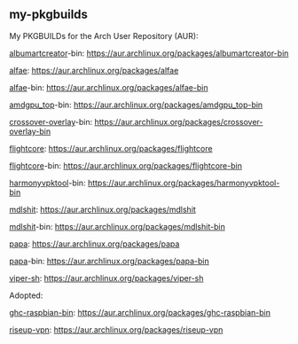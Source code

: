 ## my-pkgbuilds
My PKGBUILDs for the Arch User Repository (AUR):

[albumartcreator](https://github.com/0neGal/albumArtCreator)-bin: https://aur.archlinux.org/packages/albumartcreator-bin

[alfae](https://github.com/suchmememanyskill/Alfae): https://aur.archlinux.org/packages/alfae

[alfae](https://github.com/suchmememanyskill/Alfae)-bin: https://aur.archlinux.org/packages/alfae-bin

[amdgpu_top](https://github.com/Umio-Yasuno/amdgpu_top)-bin: https://aur.archlinux.org/packages/amdgpu_top-bin

[crossover-overlay](https://github.com/lacymorrow/crossover)-bin: https://aur.archlinux.org/packages/crossover-overlay-bin

[flightcore](https://github.com/R2NorthstarTools/FlightCore): https://aur.archlinux.org/packages/flightcore

[flightcore](https://github.com/R2NorthstarTools/FlightCore)-bin: https://aur.archlinux.org/packages/flightcore-bin

[harmonyvpktool](https://github.com/harmonytf/HarmonyVPKTool)-bin: https://aur.archlinux.org/packages/harmonyvpktool-bin

[mdlshit](https://github.com/headassbtw/mdlshit): https://aur.archlinux.org/packages/mdlshit

[mdlshit](https://github.com/headassbtw/mdlshit)-bin: https://aur.archlinux.org/packages/mdlshit-bin

[papa](https://github.com/AnActualEmerald/papa): https://aur.archlinux.org/packages/papa

[papa](https://github.com/AnActualEmerald/papa)-bin: https://aur.archlinux.org/packages/papa-bin

[viper-sh](https://github.com/0neGal/viper-sh): https://aur.archlinux.org/packages/viper-sh

Adopted:

[ghc-raspbian-bin](https://archive.raspbian.org/raspbian/pool/main/g/ghc): https://aur.archlinux.org/packages/ghc-raspbian-bin

[riseup-vpn](https://github.com/leapcode/bitmask-vpn): https://aur.archlinux.org/packages/riseup-vpn
